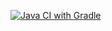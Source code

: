 [![Java CI with Gradle](https://github.com/YuraQA53/Task5.1-/actions/workflows/gradle.yml/badge.svg)](https://github.com/YuraQA53/Task5.1-/actions/workflows/gradle.yml)
